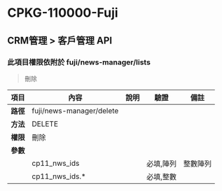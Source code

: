 # CPKG-110000-Fuji

## CRM管理 > 客戶管理 API

### 此項目權限依附於 fuji/news-manager/lists

> 刪除

| 項目                      | 內容                       | 說明                |驗證                      |   備註         |
|---------------------------|----------------------------|----------------------|-----------------|----------------|
| <b>路徑</b>               | fuji/news-manager/delete    |                        |                |                  |
| <b>方法</b>               | DELETE                        |                    |                    |                 |
| <b>權限</b>               | 刪除                       |                     |                   |                 |
| <b>參數</b>               |                            |                       |                 |                 |
|                          | cp11_nws_ids             |             | 必填,陣列                 | 整數陣列               |
|                          | cp11_nws_ids.*             |             | 必填,整數                  |                |
